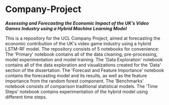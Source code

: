 # Company-Project
_**Assessing and Forecasting the Economic Impact of the UK’s Video Games Industry using a Hybrid Machine Learning Model**_

This is a repository for the UCL Company Project, aimed at forecasting the economic contribution of the UK's video game industry using a hybrid LSTM-RF model.
The repository consists of 5 notebooks for convenience:
  The 'Primary' notebook contains all of the data cleaning, pre-processing, model experimentation and model training.
  The 'Data Exploration' notebook contains all of the data exploration and visualizations created for the 'Data' section of the dissertation.
  The 'Forecast and Feature Importance' notebook contains the forecasting model and its results, as well as the feature importance from the random forest component.
  The 'Benchmarks' notebook consists of comparison traditional statistical models.
  The 'Time Steps' notebook contains experimentation of the hybrid model using different time steps.
